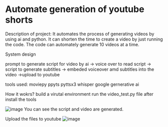 # Automate generation of youtube shorts

Description of project:
It automates the process of generating videos by using ai and python. It can shorten the time to create a video by just running the code.
The code can automately generate 10 videos at a time.

System design

prompt to generate script for video by ai -> voice over to read script -> script to generate subtitles -> embeded voiceover amd subtitles into the video ->upload to youtube

tools used: moviepy ppyts pyttsx3 whisper google gernerative ai

How it wokrs?
build a virutal environment
run the video_test.py file after install the tools


![image](https://github.com/user-attachments/assets/4945e742-ab68-4c6e-9f8d-acd001f65919)
You can see the script and video are generated.


Upload the files to youtube
![image](https://github.com/user-attachments/assets/e9b5a2da-8244-4b60-a60b-1599e176b84d)
